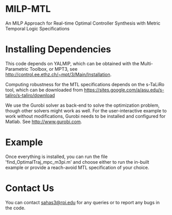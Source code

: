 # MILP-MTL
An MILP Approach for Real-time Optimal Controller Synthesis with Metric Temporal Logic Specifications

# Installing Dependencies

This code depends on YALMIP, which can be obtained with the Multi-Parametric Toolbox, or MPT3, 
see http://control.ee.ethz.ch/~mpt/3/Main/Installation.

Computing robustness for the MTL specifications depends on the s-TaLiRo tool, which can be downloaded from
https://sites.google.com/a/asu.edu/s-taliro/s-taliro/download

We use the Gurobi solver as back-end to solve the optimization problem, though other solvers might work as well. 
For the user-interactive example to work without modifications, Gurobi needs to be installed and configured for Matlab. 
See http://www.gurobi.com.

# Example

Once everything is installed, you can run the file 'find_OptimalTraj_mpc_m3pi.m' and choose either to run the in-built 
example or provide a reach-avoid MTL specification of your choice.

# Contact Us

You can contact sahas3@rpi.edu for any queries or to report any bugs in the code.